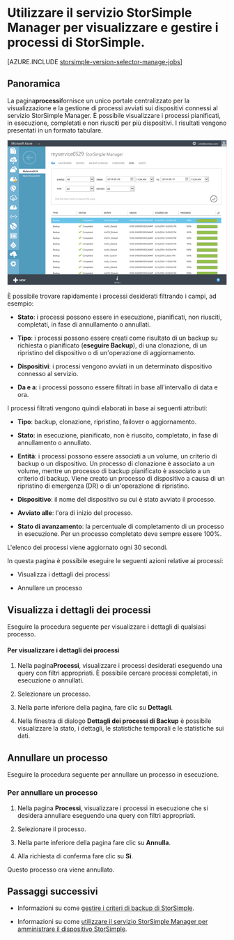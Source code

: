 <properties 
   pageTitle="Consente di visualizzare e gestire i processi di StorSimple | Microsoft Azure"
   description="Descrive la pagina relativa ai processi del servizio StorSimple Manager e come utilizzarlo per tenere traccia dei processi di backup recenti, correnti e pianificati."
   services="storsimple"
   documentationCenter="NA"
   authors="alkohli"
   manager="carolz"
   editor=""/>
<tags 
   ms.service="storsimple"
   ms.devlang="NA"
   ms.topic="article"
   ms.tgt_pltfrm="NA"
   ms.workload="TBD"
   ms.date="12/14/2015"
   ms.author="alkohli" />

# Utilizzare il servizio StorSimple Manager per visualizzare e gestire i processi di StorSimple.

[AZURE.INCLUDE [storsimple-version-selector-manage-jobs](../../includes/storsimple-version-selector-manage-jobs.md)]

## Panoramica

La pagina**processi**fornisce un unico portale centralizzato per la visualizzazione e la gestione di processi avviati sui dispositivi connessi al servizio StorSimple Manager. È possibile visualizzare i processi pianificati, in esecuzione, completati e non riusciti per più dispositivi. I risultati vengono presentati in un formato tabulare.

![Pagina dei processi](./media/storsimple-manage-jobs/HCS_JobsPage.png)

È possibile trovare rapidamente i processi desiderati filtrando i campi, ad esempio:

- **Stato**: i processi possono essere in esecuzione, pianificati, non riusciti, completati, in fase di annullamento o annullati.

- **Tipo**: i processi possono essere creati come risultato di un backup su richiesta o pianificato (**eseguire Backup**), di una clonazione, di un ripristino del dispositivo o di un'operazione di aggiornamento.

- **Dispositivi**: i processi vengono avviati in un determinato dispositivo connesso al servizio.

- **Da e a**: i processi possono essere filtrati in base all'intervallo di data e ora.

I processi filtrati vengono quindi elaborati in base ai seguenti attributi:

- **Tipo**: backup, clonazione, ripristino, failover o aggiornamento.

- **Stato**: in esecuzione, pianificato, non è riuscito, completato, in fase di annullamento o annullato.

- **Entità**: i processi possono essere associati a un volume, un criterio di backup o un dispositivo. Un processo di clonazione è associato a un volume, mentre un processo di backup pianificato è associato a un criterio di backup. Viene creato un processo di dispositivo a causa di un ripristino di emergenza (DR) o di un'operazione di ripristino.

- **Dispositivo**: il nome del dispositivo su cui è stato avviato il processo.

- **Avviato alle**: l'ora di inizio del processo.

- **Stato di avanzamento**: la percentuale di completamento di un processo in esecuzione. Per un processo completato deve sempre essere 100%.

L'elenco dei processi viene aggiornato ogni 30 secondi.

In questa pagina è possibile eseguire le seguenti azioni relative ai processi:

- Visualizza i dettagli dei processi

- Annullare un processo

## Visualizza i dettagli dei processi

Eseguire la procedura seguente per visualizzare i dettagli di qualsiasi processo.

#### Per visualizzare i dettagli dei processi

1. Nella pagina**Processi**, visualizzare i processi desiderati eseguendo una query con filtri appropriati. È possibile cercare processi completati, in esecuzione o annullati.

2. Selezionare un processo.

3. Nella parte inferiore della pagina, fare clic su **Dettagli**.

4. Nella finestra di dialogo **Dettagli dei processi di Backup** è possibile visualizzare la stato, i dettagli, le statistiche temporali e le statistiche sui dati.

## Annullare un processo

Eseguire la procedura seguente per annullare un processo in esecuzione.

### Per annullare un processo

1. Nella pagina **Processi**, visualizzare i processi in esecuzione che si desidera annullare eseguendo una query con filtri appropriati.

1. Selezionare il processo.

1. Nella parte inferiore della pagina fare clic su **Annulla**.

1. Alla richiesta di conferma fare clic su **Sì**.

Questo processo ora viene annullato.

## Passaggi successivi

- Informazioni su come [gestire i criteri di backup di StorSimple](storsimple-manage-backup-policies.md).

- Informazioni su come [utilizzare il servizio StorSimple Manager per amministrare il dispositivo StorSimple](storsimple-manager-service-administration.md).

<!---HONumber=AcomDC_1217_2015-->